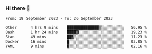 ### Hi there 👋

<!--
**palaashatri/palaashatri** is a ✨ _special_ ✨ repository because its `README.md` (this file) appears on your GitHub profile.

Here are some ideas to get you started:

- 🔭 I’m currently working on ...
- 🌱 I’m currently learning ...
- 👯 I’m looking to collaborate on ...
- 🤔 I’m looking for help with ...
- 💬 Ask me about ...
- 📫 How to reach me: ...
- 😄 Pronouns: ...
- ⚡ Fun fact: ...
-->

<!--START_SECTION:waka-->

```txt
From: 19 September 2023 - To: 26 September 2023

Other      4 hrs 9 mins    ██████████████▒░░░░░░░░░░   56.95 %
Bash       1 hr 24 mins    ████▓░░░░░░░░░░░░░░░░░░░░   19.23 %
Stan       49 mins         ██▓░░░░░░░░░░░░░░░░░░░░░░   11.23 %
Docker     16 mins         █░░░░░░░░░░░░░░░░░░░░░░░░   03.85 %
YAML       9 mins          ▓░░░░░░░░░░░░░░░░░░░░░░░░   02.16 %
```

<!--END_SECTION:waka-->
